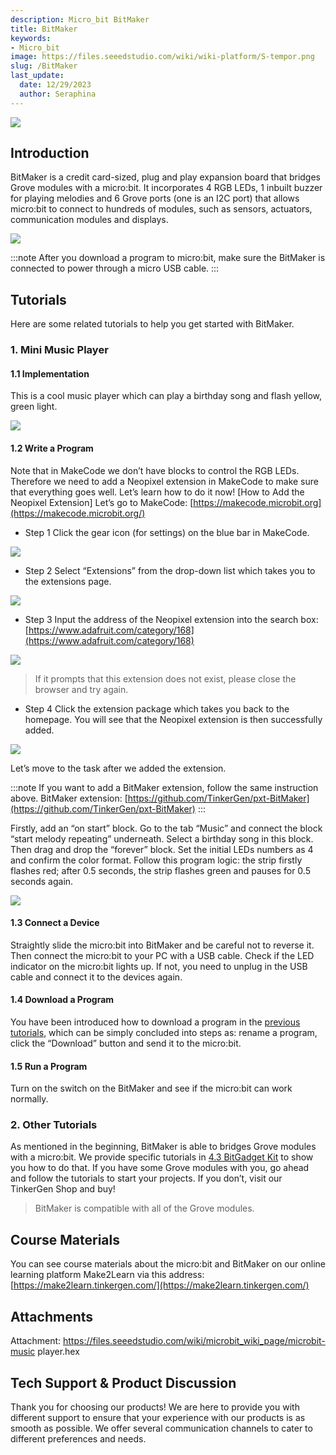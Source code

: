 ```yaml
---
description: Micro_bit BitMaker
title: BitMaker
keywords:
- Micro_bit
image: https://files.seeedstudio.com/wiki/wiki-platform/S-tempor.png
slug: /BitMaker
last_update:
  date: 12/29/2023
  author: Seraphina
---
```



<!-- ![](https://cdn.nlark.com/yuque/0/2020/png/2701823/1607656249977-72e43eb6-aa32-4fa3-8e31-d49d1110d946.png#height=466&id=TVoRI&originHeight=466&originWidth=800&originalType=binary&ratio=1&size=0&status=done&style=none&width=800) -->
![](https://files.seeedstudio.com/wiki/microbit/bitmaker/1.png)

## Introduction
BitMaker is a credit card-sized, plug and play expansion board that bridges Grove modules with a micro:bit. It incorporates 4 RGB LEDs, 1 inbuilt buzzer for playing melodies and 6 Grove ports (one is an I2C port) that allows micro:bit to connect to hundreds of modules, such as sensors, actuators, communication modules and displays.


<!-- ![](https://cdn.nlark.com/yuque/0/2020/png/2701823/1607656250001-d4b242c7-636e-430b-8565-1503c4272f34.png#height=384&id=zyWSH&originHeight=384&originWidth=1123&originalType=binary&ratio=1&size=0&status=done&style=none&width=1123) -->
![](https://files.seeedstudio.com/wiki/microbit/bitmaker/2.png)

:::note
After you download a program to micro:bit, make sure the BitMaker is connected to power through a micro USB cable.
:::

## Tutorials
Here are some related tutorials to help you get started with BitMaker.


### 1. Mini Music Player

#### 1.1 Implementation

This is a cool music player which can play a birthday song and flash yellow, green light.
<!-- ![](https://cdn.nlark.com/yuque/0/2020/png/2701823/1607656249956-97e452a2-7a79-46f5-ab56-4f84a2333b3a.png#height=337&id=Q8LWx&originHeight=337&originWidth=599&originalType=binary&ratio=1&size=0&status=done&style=none&width=599) -->
![](https://files.seeedstudio.com/wiki/microbit/bitmaker/3.png)

#### 1.2 Write a Program
Note that in MakeCode we don’t have blocks to control the RGB LEDs. Therefore we need to add a Neopixel extension in MakeCode to make sure that everything goes well. Let’s learn how to do it now!
[How to Add the Neopixel Extension]
Let’s go to MakeCode: [https://makecode.microbit.org](https://makecode.microbit.org/)

- Step 1 Click the gear icon (for settings) on the blue bar in MakeCode.
<!-- ![](https://cdn.nlark.com/yuque/0/2020/png/2701823/1607656249950-b8584720-ef46-4f7f-83ac-0f6ac745f224.png#height=549&id=f8O2j&originHeight=549&originWidth=1124&originalType=binary&ratio=1&size=0&status=done&style=none&width=1124) -->
![](https://files.seeedstudio.com/wiki/microbit/bitmaker/4.png)

- Step 2 Select “Extensions” from the drop-down list which takes you to the extensions page.
<!-- ![](https://cdn.nlark.com/yuque/0/2020/png/2701823/1607656249951-f3c071db-d274-45d5-b10e-f83303155562.png#height=653&id=Zd6ki&originHeight=653&originWidth=853&originalType=binary&ratio=1&size=0&status=done&style=none&width=853) -->
![](https://files.seeedstudio.com/wiki/microbit/bitmaker/5.png)

- Step 3 Input the address of the Neopixel extension into the search box: [https://www.adafruit.com/category/168](https://www.adafruit.com/category/168)

<!-- ![](https://cdn.nlark.com/yuque/0/2020/png/2701823/1607656249966-9061a1f4-eaea-4070-9416-d32bc76663f6.png#height=826&id=Gpf25&originHeight=826&originWidth=1552&originalType=binary&ratio=1&size=0&status=done&style=none&width=1552) -->
![](https://files.seeedstudio.com/wiki/microbit/bitmaker/6.png)

> If it prompts that this extension does not exist, please close the browser and try again.

- Step 4 Click the extension package which takes you back to the homepage. You will see that the Neopixel extension is then successfully added.
<!-- ![](https://cdn.nlark.com/yuque/0/2020/png/2701823/1607656249970-0c17f823-8b1c-4ea0-8e65-74fae74c493b.png#height=826&id=rHYia&originHeight=826&originWidth=1552&originalType=binary&ratio=1&size=0&status=done&style=none&width=1552) -->
![](https://files.seeedstudio.com/wiki/microbit/bitmaker/7.png)

Let’s move to the task after we added the extension.



:::note
If you want to add a BitMaker extension, follow the same instruction above. BitMaker extension: [https://github.com/TinkerGen/pxt-BitMaker](https://github.com/TinkerGen/pxt-BitMaker)
:::

Firstly, add an “on start” block. Go to the tab “Music” and connect the block “start melody repeating” underneath. Select a birthday song in this block. Then drag and drop the “forever” block. Set the initial LEDs numbers as 4 and confirm the color format. Follow this program logic: the strip firstly flashes red; after 0.5 seconds, the strip flashes green and pauses for 0.5 seconds again.

<!-- ![](https://cdn.nlark.com/yuque/0/2020/png/2701823/1607656249961-3f674736-8e2a-4dd3-bab0-f2177cd17f71.png#height=514&id=FqxUe&originHeight=514&originWidth=1193&originalType=binary&ratio=1&size=0&status=done&style=none&width=1193) -->
![](https://files.seeedstudio.com/wiki/microbit/bitmaker/8.png)

#### 1.3 Connect a Device
Straightly slide the micro:bit into BitMaker and be careful not to reverse it. Then connect the micro:bit to your PC with a USB cable. Check if the LED indicator on the micro:bit lights up. If not, you need to unplug in the USB cable and connect it to the devices again.

#### 1.4 Download a Program
You have been introduced how to download a program in the [previous tutorials](#), which can be simply concluded into steps as: rename a program, click the “Download” button and send it to the micro:bit.
<!-- [previous tutorials](#https://docproxy.tinkergen.com/web/#/2?page_id=329) -->

#### 1.5 Run a Program
Turn on the switch on the BitMaker and see if the micro:bit can work normally.



### 2. Other Tutorials
As mentioned in the beginning, BitMaker is able to bridges Grove modules with a micro:bit. We provide specific tutorials in [4.3 BitGadget Kit](#) to show you how to do that. If you have some Grove modules with you, go ahead and follow the tutorials to start your projects. If you don’t, visit our TinkerGen Shop and buy!

> BitMaker is compatible with all of the Grove modules.
<!-- [4.3 BitGadget Kit](#https://docproxy.tinkergen.com/web/#/2?page_id=325)  -->

## Course Materials
You can see course materials about the micro:bit and BitMaker on our online learning platform Make2Learn via this address: [https://make2learn.tinkergen.com/](https://make2learn.tinkergen.com/)

## Attachments
Attachment: https://files.seeedstudio.com/wiki/microbit_wiki_page/microbit-music player.hex

## Tech Support & Product Discussion

Thank you for choosing our products! We are here to provide you with different support to ensure that your experience with our products is as smooth as possible. We offer several communication channels to cater to different preferences and needs.

<div class="button_tech_support_container">
<a href="https://forum.seeedstudio.com/" class="button_forum"></a> 
<a href="https://www.seeedstudio.com/contacts" class="button_email"></a>
</div>

<div class="button_tech_support_container">
<a href="https://discord.gg/eWkprNDMU7" class="button_discord"></a> 
<a href="https://github.com/Seeed-Studio/wiki-documents/discussions/69" class="button_discussion"></a>
</div>
